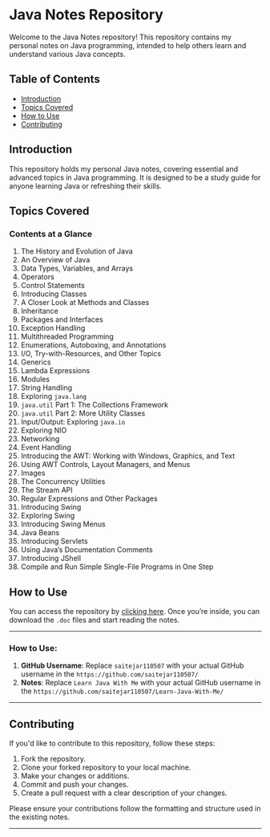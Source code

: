 # Java Notes Repository

Welcome to the Java Notes repository! This repository contains my personal notes on Java programming, intended to help others learn and understand various Java concepts.

## Table of Contents
- [Introduction](#introduction)
- [Topics Covered](#topics-covered)
- [How to Use](#how-to-use)
- [Contributing](#contributing)

## Introduction
This repository holds my personal Java notes, covering essential and advanced topics in Java programming. It is designed to be a study guide for anyone learning Java or refreshing their skills.

## Topics Covered

### Contents at a Glance

1. The History and Evolution of Java
2. An Overview of Java
3. Data Types, Variables, and Arrays
4. Operators
5. Control Statements
6. Introducing Classes
7. A Closer Look at Methods and Classes
8. Inheritance
9. Packages and Interfaces
10. Exception Handling
11. Multithreaded Programming
12. Enumerations, Autoboxing, and Annotations
13. I/O, Try-with-Resources, and Other Topics
14. Generics
15. Lambda Expressions
16. Modules
17. String Handling
18. Exploring `java.lang`
19. `java.util` Part 1: The Collections Framework
20. `java.util` Part 2: More Utility Classes
21. Input/Output: Exploring `java.io`
22. Exploring NIO
23. Networking
24. Event Handling
25. Introducing the AWT: Working with Windows, Graphics, and Text
26. Using AWT Controls, Layout Managers, and Menus
27. Images
28. The Concurrency Utilities
29. The Stream API
30. Regular Expressions and Other Packages
31. Introducing Swing
32. Exploring Swing
33. Introducing Swing Menus
34. Java Beans
35. Introducing Servlets
36. Using Java’s Documentation Comments
37. Introducing JShell
38. Compile and Run Simple Single-File Programs in One Step

## How to Use

You can access the repository by [clicking here](https://github.com/saitejar110507/java-notes). Once you’re inside, you can download the `.doc` files and start reading the notes.

---

### How to Use:
1. **GitHub Username**: Replace `saitejar110507` with your actual GitHub username in the `https://github.com/saitejar110507/`
2. **Notes**: Replace `Learn Java With Me` with your actual GitHub username in the `https://github.com/saitejar110507/Learn-Java-With-Me/`
---

## Contributing

If you'd like to contribute to this repository, follow these steps:

1. Fork the repository.
2. Clone your forked repository to your local machine.
3. Make your changes or additions.
4. Commit and push your changes.
5. Create a pull request with a clear description of your changes.

Please ensure your contributions follow the formatting and structure used in the existing notes.

---

